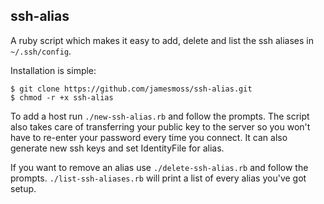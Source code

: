 ## ssh-alias

A ruby script which makes it easy to add, delete and list the ssh aliases in `~/.ssh/config`.

Installation is simple:

    $ git clone https://github.com/jamesmoss/ssh-alias.git
    $ chmod -r +x ssh-alias

To add a host run `./new-ssh-alias.rb` and follow the prompts. The script also takes care of transferring your public key to the server so you won't have to re-enter your password every time you connect. It can also generate new ssh keys and set IdentityFile for alias.

If you want to remove an alias use `./delete-ssh-alias.rb` and follow the prompts. `./list-ssh-aliases.rb` will print a list of every alias you've got setup.